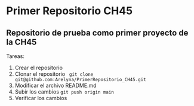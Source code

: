 # Primer Repositorio CH45
## Repositorio de prueba como primer proyecto de la CH45

Tareas:
1. Crear el repositorio 
2. Clonar el repositorio
` git clone git@github.com:Arelyna/PrimerRepositorio_CH45.git`
3. Modificar el archivo README.md
4. Subir los cambios
` git push origin main ` 
5. Verificar los cambios
